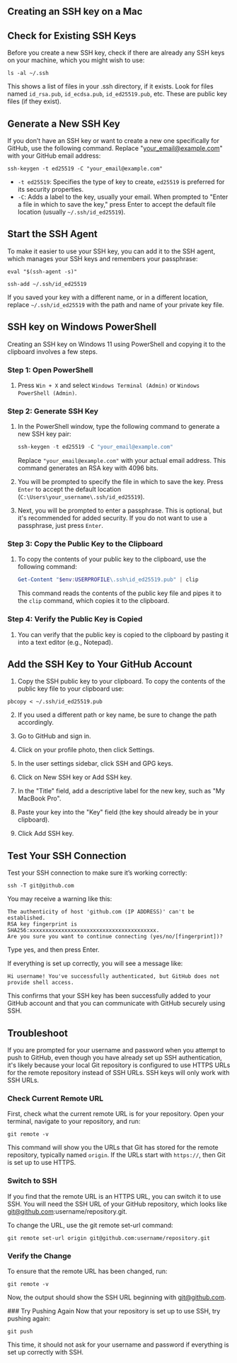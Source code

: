 ## Creating an SSH key on a Mac

## Check for Existing SSH Keys
Before you create a new SSH key, check if there are already any SSH keys on your machine, which you might wish to use:
```
ls -al ~/.ssh
```
This shows a list of files in your .ssh directory, if it exists. Look for files named `id_rsa.pub`, `id_ecdsa.pub`, `id_ed25519.pub`, etc. These are public key files (if they exist).

## Generate a New SSH Key
If you don’t have an SSH key or want to create a new one specifically for GitHub, use the following command. Replace "your_email@example.com" with your GitHub email address:
```
ssh-keygen -t ed25519 -C "your_email@example.com"
```

- `-t ed25519`: Specifies the type of key to create, `ed25519` is preferred for its security properties.
- `-C`: Adds a label to the key, usually your email.
When prompted to "Enter a file in which to save the key," press Enter to accept the default file location (usually `~/.ssh/id_ed25519`).

## Start the SSH Agent
To make it easier to use your SSH key, you can add it to the SSH agent, which manages your SSH keys and remembers your passphrase:
```
eval "$(ssh-agent -s)"
```

```
ssh-add ~/.ssh/id_ed25519
```

If you saved your key with a different name, or in a different location, replace `~/.ssh/id_ed25519` with the path and name of your private key file.

## SSH key on Windows PowerShell

Creating an SSH key on Windows 11 using PowerShell and copying it to the clipboard involves a few steps.

### Step 1: Open PowerShell

1. Press `Win + X` and select `Windows Terminal (Admin)` or `Windows PowerShell (Admin)`.

### Step 2: Generate SSH Key

1. In the PowerShell window, type the following command to generate a new SSH key pair:

   ```powershell
   ssh-keygen -t ed25519 -C "your_email@example.com"
   ```

   Replace `"your_email@example.com"` with your actual email address. This command generates an RSA key with 4096 bits.

2. You will be prompted to specify the file in which to save the key. Press `Enter` to accept the default location (`C:\Users\your_username\.ssh/id_ed25519`).

3. Next, you will be prompted to enter a passphrase. This is optional, but it's recommended for added security. If you do not want to use a passphrase, just press `Enter`.

### Step 3: Copy the Public Key to the Clipboard

1. To copy the contents of your public key to the clipboard, use the following command:

   ```powershell
   Get-Content "$env:USERPROFILE\.ssh\id_ed25519.pub" | clip
   ```

   This command reads the contents of the public key file and pipes it to the `clip` command, which copies it to the clipboard.

### Step 4: Verify the Public Key is Copied

1. You can verify that the public key is copied to the clipboard by pasting it into a text editor (e.g., Notepad).


## Add the SSH Key to Your GitHub Account
1. Copy the SSH public key to your clipboard. To copy the contents of the public key file to your clipboard use:

```
pbcopy < ~/.ssh/id_ed25519.pub
```

2. If you used a different path or key name, be sure to change the path accordingly.

3. Go to GitHub and sign in.

4. Click on your profile photo, then click Settings.

5. In the user settings sidebar, click SSH and GPG keys.

6. Click on New SSH key or Add SSH key.

7. In the "Title" field, add a descriptive label for the new key, such as "My MacBook Pro".

8. Paste your key into the "Key" field (the key should already be in your clipboard).

9. Click Add SSH key.

## Test Your SSH Connection
Test your SSH connection to make sure it’s working correctly:
```
ssh -T git@github.com
```

You may receive a warning like this:
```
The authenticity of host 'github.com (IP ADDRESS)' can't be established.
RSA key fingerprint is SHA256:xxxxxxxxxxxxxxxxxxxxxxxxxxxxxxxxxxxxxxxx.
Are you sure you want to continue connecting (yes/no/[fingerprint])?
```

Type yes, and then press Enter.

If everything is set up correctly, you will see a message like:
```
Hi username! You've successfully authenticated, but GitHub does not provide shell access.
```

This confirms that your SSH key has been successfully added to your GitHub account and that you can communicate with GitHub securely using SSH.

## Troubleshoot

If you are prompted for your username and password when you attempt to push to GitHub, even though you have already set up SSH authentication, it's likely because your local Git repository is configured to use HTTPS URLs for the remote repository instead of SSH URLs. SSH keys will only work with SSH URLs.

### Check Current Remote URL
First, check what the current remote URL is for your repository. Open your terminal, navigate to your repository, and run:
```
git remote -v
```
This command will show you the URLs that Git has stored for the remote repository, typically named `origin`. If the URLs start with `https://`, then Git is set up to use HTTPS.

### Switch to SSH
If you find that the remote URL is an HTTPS URL, you can switch it to use SSH. You will need the SSH URL of your GitHub repository, which looks like git@github.com:username/repository.git.

To change the URL, use the git remote set-url command:
```
git remote set-url origin git@github.com:username/repository.git
```

### Verify the Change
To ensure that the remote URL has been changed, run:
```
git remote -v
```

Now, the output should show the SSH URL beginning with git@github.com.

### Try Pushing Again
Now that your repository is set up to use SSH, try pushing again:
```
git push
```

This time, it should not ask for your username and password if everything is set up correctly with SSH.

